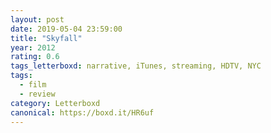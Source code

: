 ```yaml
---
layout: post 
date: 2019-05-04 23:59:00
title: "Skyfall"
year: 2012
rating: 0.6
tags_letterboxd: narrative, iTunes, streaming, HDTV, NYC
tags:
  - film
  - review
category: Letterboxd
canonical: https://boxd.it/HR6uf
---
```

